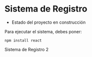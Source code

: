 <h1> Sistema de Registro</h1>

- Estado del proyecto en construcción

Para ejecutar el sistema, debes poner:


```npm install react```

Sistema de Registro 2
